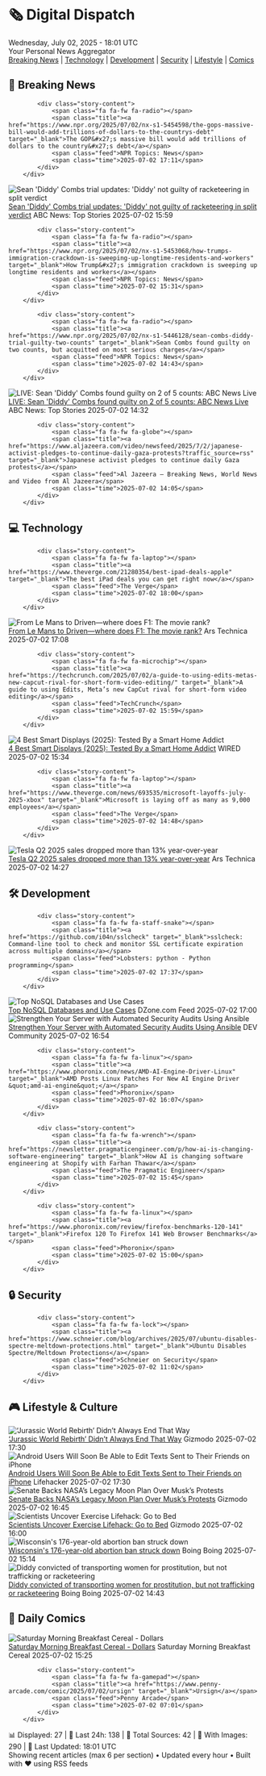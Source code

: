 <!-- Processing 54 RSS feeds at 2025-07-02 18:01:52 UTC -->
<!-- Processing: XKCD -->
<!-- Processing: Saturday Morning Breakfast Cereal -->
<!-- Processing: Garfield -->
<!-- Processing: Dilbert -->
<!-- Processing: Girl Genius -->
<!-- Processing: CNN Top Stories -->
<!-- Processing: NPR News -->
<!-- Processing: Reuters World News -->
<!-- Processing: The Verge -->
<!-- Processing: Ars Technica -->
<!-- Processing: O'Reilly Radar -->
<!-- Processing: Slashdot -->
<!-- Processing: Lobsters Python -->
<!-- Processing: Phoronix Linux News -->
<!-- Processing: OMG! Ubuntu -->
<!-- Processing: DistroWatch -->
<!-- Processing: Linux.com -->
<!-- Processing: Ubuntu Blog -->
<!-- Processing: DZone -->
<!-- Processing: Coding Horror -->
<!-- Processing: The Pragmatic Engineer -->
<!-- Processing: Lifehacker -->
<!-- Processing: Gizmodo -->
<!-- Generated 9 new posts out of 23 feeds processed -->
<div class="newspaper-header">
    <h1 class="newspaper-title">🗞️ Digital Dispatch</h1>
    <div class="newspaper-date">Wednesday, July 02, 2025 - 18:01 UTC</div>
    <div class="newspaper-subtitle">Your Personal News Aggregator</div>
</div>

<div class="newspaper-nav">
    <a href="#breaking">Breaking News</a> |
    <a href="#tech">Technology</a> |
    <a href="#dev">Development</a> |
    <a href="#security">Security</a> |
    <a href="#lifestyle">Lifestyle</a> |
    <a href="#webcomics">Comics</a>
</div>

<div class="news-section breaking-news" id="breaking">
<h2 class="section-header">🚨 Breaking News</h2>
<div class="stories-container">
<div class="story">
            
            <div class="story-content">
                <span class="fa fa-fw fa-radio"></span>
                <span class="title"><a href="https://www.npr.org/2025/07/02/nx-s1-5454598/the-gops-massive-bill-would-add-trillions-of-dollars-to-the-countrys-debt" target="_blank">The GOP&#x27;s massive bill would add trillions of dollars to the country&#x27;s debt</a></span>
                <span class="feed">NPR Topics: News</span>
                <span class="time">2025-07-02 17:11</span>
            </div>
        </div>
<div class="story">
            <img src="https://s.abcnews.com/images/US/diddy-3-gty-gmh-250702_1751468896283_hpMain_4x3t_384.jpg" alt="Sean &#x27;Diddy&#x27; Combs trial updates: &#x27;Diddy&#x27; not guilty of racketeering in split verdict" class="story-image" loading="lazy" onerror="this.style.display='none'">
            <div class="story-content">
                <span class="fa fa-fw fa-tv"></span>
                <span class="title"><a href="https://abcnews.go.com/US/live-updates/sean-diddy-combs-trial-updates-jury-begin-deliberations/?id=123334874" target="_blank">Sean &#x27;Diddy&#x27; Combs trial updates: &#x27;Diddy&#x27; not guilty of racketeering in split verdict</a></span>
                <span class="feed">ABC News: Top Stories</span>
                <span class="time">2025-07-02 15:59</span>
            </div>
        </div>
<div class="story">
            
            <div class="story-content">
                <span class="fa fa-fw fa-radio"></span>
                <span class="title"><a href="https://www.npr.org/2025/07/02/nx-s1-5453068/how-trumps-immigration-crackdown-is-sweeping-up-longtime-residents-and-workers" target="_blank">How Trump&#x27;s immigration crackdown is sweeping up longtime residents and workers</a></span>
                <span class="feed">NPR Topics: News</span>
                <span class="time">2025-07-02 15:31</span>
            </div>
        </div>
<div class="story">
            
            <div class="story-content">
                <span class="fa fa-fw fa-radio"></span>
                <span class="title"><a href="https://www.npr.org/2025/07/02/nx-s1-5446128/sean-combs-diddy-trial-guilty-two-counts" target="_blank">Sean Combs found guilty on two counts, but acquitted on most serious charges</a></span>
                <span class="feed">NPR Topics: News</span>
                <span class="time">2025-07-02 14:43</span>
            </div>
        </div>
<div class="story">
            <img src="https://s.abcnews.com/images/US/abcnewsl-abc-ml-250107_1736267930625_hpMain_4x3t_384.jpg" alt="LIVE:  Sean &#x27;Diddy&#x27; Combs found guilty on 2 of 5 counts: ABC News Live" class="story-image" loading="lazy" onerror="this.style.display='none'">
            <div class="story-content">
                <span class="fa fa-fw fa-tv"></span>
                <span class="title"><a href="https://abcnews.go.com/Live/video/abcnews-live-41463246" target="_blank">LIVE:  Sean &#x27;Diddy&#x27; Combs found guilty on 2 of 5 counts: ABC News Live</a></span>
                <span class="feed">ABC News: Top Stories</span>
                <span class="time">2025-07-02 14:32</span>
            </div>
        </div>
<div class="story">
            
            <div class="story-content">
                <span class="fa fa-fw fa-globe"></span>
                <span class="title"><a href="https://www.aljazeera.com/video/newsfeed/2025/7/2/japanese-activist-pledges-to-continue-daily-gaza-protests?traffic_source=rss" target="_blank">Japanese activist pledges to continue daily Gaza protests</a></span>
                <span class="feed">Al Jazeera – Breaking News, World News and Video from Al Jazeera</span>
                <span class="time">2025-07-02 14:05</span>
            </div>
        </div>
</div>
</div>
<div class="news-section tech-news" id="tech">
<h2 class="section-header">💻 Technology</h2>
<div class="stories-container">
<div class="story">
            
            <div class="story-content">
                <span class="fa fa-fw fa-laptop"></span>
                <span class="title"><a href="https://www.theverge.com/21280354/best-ipad-deals-apple" target="_blank">The best iPad deals you can get right now</a></span>
                <span class="feed">The Verge</span>
                <span class="time">2025-07-02 18:00</span>
            </div>
        </div>
<div class="story">
            <img src="https://cdn.arstechnica.net/wp-content/uploads/2025/07/F1_The_Movie_Photo_0103-500x500-1751474085.jpg" alt="From Le Mans to Driven—where does F1: The movie rank?" class="story-image" loading="lazy" onerror="this.style.display='none'">
            <div class="story-content">
                <span class="fa fa-fw fa-cog"></span>
                <span class="title"><a href="https://arstechnica.com/cars/2025/07/f1-the-movie-takes-motorsport-into-the-imax-age/" target="_blank">From Le Mans to Driven—where does F1: The movie rank?</a></span>
                <span class="feed">Ars Technica</span>
                <span class="time">2025-07-02 17:08</span>
            </div>
        </div>
<div class="story">
            
            <div class="story-content">
                <span class="fa fa-fw fa-microchip"></span>
                <span class="title"><a href="https://techcrunch.com/2025/07/02/a-guide-to-using-edits-metas-new-capcut-rival-for-short-form-video-editing/" target="_blank">A guide to using Edits, Meta’s new CapCut rival for short-form video editing</a></span>
                <span class="feed">TechCrunch</span>
                <span class="time">2025-07-02 15:59</span>
            </div>
        </div>
<div class="story">
            <img src="https://media.wired.com/photos/68645ab469fff38262c0c632/master/pass/These%20Are%20Our%20Favorite%20Smart%20Displays.png" alt="4 Best Smart Displays (2025): Tested By a Smart Home Addict" class="story-image" loading="lazy" onerror="this.style.display='none'">
            <div class="story-content">
                <span class="fa fa-fw fa-bolt"></span>
                <span class="title"><a href="https://www.wired.com/gallery/best-smart-displays/" target="_blank">4 Best Smart Displays (2025): Tested By a Smart Home Addict</a></span>
                <span class="feed">WIRED</span>
                <span class="time">2025-07-02 15:34</span>
            </div>
        </div>
<div class="story">
            
            <div class="story-content">
                <span class="fa fa-fw fa-laptop"></span>
                <span class="title"><a href="https://www.theverge.com/news/693535/microsoft-layoffs-july-2025-xbox" target="_blank">Microsoft is laying off as many as 9,000 employees</a></span>
                <span class="feed">The Verge</span>
                <span class="time">2025-07-02 14:48</span>
            </div>
        </div>
<div class="story">
            <img src="https://cdn.arstechnica.net/wp-content/uploads/2025/07/GettyImages-2222356312-500x500.jpg" alt="Tesla Q2 2025 sales dropped more than 13% year-over-year" class="story-image" loading="lazy" onerror="this.style.display='none'">
            <div class="story-content">
                <span class="fa fa-fw fa-cog"></span>
                <span class="title"><a href="https://arstechnica.com/cars/2025/07/tesla-q2-2025-sales-dropped-more-than-13-year-over-year/" target="_blank">Tesla Q2 2025 sales dropped more than 13% year-over-year</a></span>
                <span class="feed">Ars Technica</span>
                <span class="time">2025-07-02 14:27</span>
            </div>
        </div>
</div>
</div>
<div class="news-section dev-news" id="dev">
<h2 class="section-header">🛠️ Development</h2>
<div class="stories-container">
<div class="story">
            
            <div class="story-content">
                <span class="fa fa-fw fa-staff-snake"></span>
                <span class="title"><a href="https://github.com/i04n/sslcheck" target="_blank">sslcheck: Command-line tool to check and monitor SSL certificate expiration across multiple domains</a></span>
                <span class="feed">Lobsters: python - Python programming</span>
                <span class="time">2025-07-02 17:37</span>
            </div>
        </div>
<div class="story">
            <img src="https://dz2cdn1.dzone.com/thumbnail?fid=18487048&w=600" alt="Top NoSQL Databases and Use Cases" class="story-image" loading="lazy" onerror="this.style.display='none'">
            <div class="story-content">
                <span class="fa fa-fw fa-newspaper"></span>
                <span class="title"><a href="https://dzone.com/articles/top-nosql-databases-and-use-cases" target="_blank">Top NoSQL Databases and Use Cases</a></span>
                <span class="feed">DZone.com Feed</span>
                <span class="time">2025-07-02 17:00</span>
            </div>
        </div>
<div class="story">
            <img src="https://media2.dev.to/dynamic/image/width=800%2Cheight=%2Cfit=scale-down%2Cgravity=auto%2Cformat=auto/https%3A%2F%2Fdev-to-uploads.s3.amazonaws.com%2Fuploads%2Farticles%2F14ub5w3ag8e7yocf21r7.png" alt="Strengthen Your Server with Automated Security Audits Using Ansible" class="story-image" loading="lazy" onerror="this.style.display='none'">
            <div class="story-content">
                <span class="fa fa-fw fa-code"></span>
                <span class="title"><a href="https://dev.to/lovestaco/strengthen-your-server-with-automated-security-audits-using-ansible-301o" target="_blank">Strengthen Your Server with Automated Security Audits Using Ansible</a></span>
                <span class="feed">DEV Community</span>
                <span class="time">2025-07-02 16:54</span>
            </div>
        </div>
<div class="story">
            
            <div class="story-content">
                <span class="fa fa-fw fa-linux"></span>
                <span class="title"><a href="https://www.phoronix.com/news/AMD-AI-Engine-Driver-Linux" target="_blank">AMD Posts Linux Patches For New AI Engine Driver &quot;amd-ai-engine&quot;</a></span>
                <span class="feed">Phoronix</span>
                <span class="time">2025-07-02 16:07</span>
            </div>
        </div>
<div class="story">
            
            <div class="story-content">
                <span class="fa fa-fw fa-wrench"></span>
                <span class="title"><a href="https://newsletter.pragmaticengineer.com/p/how-ai-is-changing-software-engineering" target="_blank">How AI is changing software engineering at Shopify with Farhan Thawar</a></span>
                <span class="feed">The Pragmatic Engineer</span>
                <span class="time">2025-07-02 15:45</span>
            </div>
        </div>
<div class="story">
            
            <div class="story-content">
                <span class="fa fa-fw fa-linux"></span>
                <span class="title"><a href="https://www.phoronix.com/review/firefox-benchmarks-120-141" target="_blank">Firefox 120 To Firefox 141 Web Browser Benchmarks</a></span>
                <span class="feed">Phoronix</span>
                <span class="time">2025-07-02 15:00</span>
            </div>
        </div>
</div>
</div>
<div class="news-section security-news" id="security">
<h2 class="section-header">🔒 Security</h2>
<div class="stories-container">
<div class="story">
            
            <div class="story-content">
                <span class="fa fa-fw fa-lock"></span>
                <span class="title"><a href="https://www.schneier.com/blog/archives/2025/07/ubuntu-disables-spectre-meltdown-protections.html" target="_blank">Ubuntu Disables Spectre/Meltdown Protections</a></span>
                <span class="feed">Schneier on Security</span>
                <span class="time">2025-07-02 11:02</span>
            </div>
        </div>
</div>
</div>
<div class="news-section lifestyle-news" id="lifestyle">
<h2 class="section-header">🎮 Lifestyle & Culture</h2>
<div class="stories-container">
<div class="story">
            <img src="https://gizmodo.com/app/uploads/2025/07/Jurassic-World-Rebirth-Ali.jpg" alt="‘Jurassic World Rebirth’ Didn’t Always End That Way" class="story-image" loading="lazy" onerror="this.style.display='none'">
            <div class="story-content">
                <span class="fa fa-fw fa-computer"></span>
                <span class="title"><a href="https://gizmodo.com/jurassic-world-rebirth-didnt-always-end-that-way-2000622418" target="_blank">‘Jurassic World Rebirth’ Didn’t Always End That Way</a></span>
                <span class="feed">Gizmodo</span>
                <span class="time">2025-07-02 17:30</span>
            </div>
        </div>
<div class="story">
            <img src="https://lifehacker.com/imagery/articles/01JZ5YNNSBFDC0YB1ND5X8W2N4/hero-image.png" alt="Android Users Will Soon Be Able to Edit Texts Sent to Their Friends on iPhone" class="story-image" loading="lazy" onerror="this.style.display='none'">
            <div class="story-content">
                <span class="fa fa-fw fa-life-ring"></span>
                <span class="title"><a href="https://lifehacker.com/tech/google-messages-editing-to-iphones?utm_medium=RSS" target="_blank">Android Users Will Soon Be Able to Edit Texts Sent to Their Friends on iPhone</a></span>
                <span class="feed">Lifehacker</span>
                <span class="time">2025-07-02 17:30</span>
            </div>
        </div>
<div class="story">
            <img src="https://gizmodo.com/app/uploads/2025/02/SLS-Rocket.jpg" alt="Senate Backs NASA’s Legacy Moon Plan Over Musk’s Protests" class="story-image" loading="lazy" onerror="this.style.display='none'">
            <div class="story-content">
                <span class="fa fa-fw fa-computer"></span>
                <span class="title"><a href="https://gizmodo.com/senate-backs-nasas-legacy-moon-plan-over-musks-protests-2000623388" target="_blank">Senate Backs NASA’s Legacy Moon Plan Over Musk’s Protests</a></span>
                <span class="feed">Gizmodo</span>
                <span class="time">2025-07-02 16:45</span>
            </div>
        </div>
<div class="story">
            <img src="https://gizmodo.com/app/uploads/2025/07/morningjog.jpg" alt="Scientists Uncover Exercise Lifehack: Go to Bed" class="story-image" loading="lazy" onerror="this.style.display='none'">
            <div class="story-content">
                <span class="fa fa-fw fa-computer"></span>
                <span class="title"><a href="https://gizmodo.com/scientists-uncover-exercise-lifehack-go-to-bed-2000623362" target="_blank">Scientists Uncover Exercise Lifehack: Go to Bed</a></span>
                <span class="feed">Gizmodo</span>
                <span class="time">2025-07-02 16:00</span>
            </div>
        </div>
<div class="story">
            <img src="https://i0.wp.com/boingboing.net/wp-content/uploads/2025/04/fficia.jpg?fit=1528%2C1090&amp;quality=60&amp;ssl=1" alt="Wisconsin&#x27;s 176-year-old abortion ban struck down" class="story-image" loading="lazy" onerror="this.style.display='none'">
            <div class="story-content">
                <span class="fa fa-fw fa-arrow-right"></span>
                <span class="title"><a href="https://boingboing.net/2025/07/02/wisconsins-176-year-old-abortion-ban-struck-down.html" target="_blank">Wisconsin&#x27;s 176-year-old abortion ban struck down</a></span>
                <span class="feed">Boing Boing</span>
                <span class="time">2025-07-02 15:14</span>
            </div>
        </div>
<div class="story">
            <img src="https://i0.wp.com/boingboing.net/wp-content/uploads/2023/11/shutterstock_202742458-scaled.jpg?fit=2560%2C1707&amp;quality=60&amp;ssl=1" alt="Diddy convicted of transporting women for prostitution, but not trafficking or racketeering" class="story-image" loading="lazy" onerror="this.style.display='none'">
            <div class="story-content">
                <span class="fa fa-fw fa-arrow-right"></span>
                <span class="title"><a href="https://boingboing.net/2025/07/02/diddy-convicted-of-transporting-women-for-prostitution-but-not-trafficking-or-racketeering.html" target="_blank">Diddy convicted of transporting women for prostitution, but not trafficking or racketeering</a></span>
                <span class="feed">Boing Boing</span>
                <span class="time">2025-07-02 14:43</span>
            </div>
        </div>
</div>
</div>
<div class="news-section webcomics-section" id="webcomics">
<h2 class="section-header">🎨 Daily Comics</h2>
<div class="stories-container">
<div class="story">
            <img src="https://www.smbc-comics.com/comics/1750828176-20250702.png" alt="Saturday Morning Breakfast Cereal - Dollars" class="story-image" loading="lazy" onerror="this.style.display='none'">
            <div class="story-content">
                <span class="fa fa-fw fa-smile"></span>
                <span class="title"><a href="https://www.smbc-comics.com/comic/dollars" target="_blank">Saturday Morning Breakfast Cereal - Dollars</a></span>
                <span class="feed">Saturday Morning Breakfast Cereal</span>
                <span class="time">2025-07-02 15:25</span>
            </div>
        </div>
<div class="story">
            
            <div class="story-content">
                <span class="fa fa-fw fa-gamepad"></span>
                <span class="title"><a href="https://www.penny-arcade.com/comic/2025/07/02/ursign" target="_blank">Ursign</a></span>
                <span class="feed">Penny Arcade</span>
                <span class="time">2025-07-02 07:01</span>
            </div>
        </div>
</div>
</div>

<div class="newspaper-footer">
    <div class="stats">
        📊 Displayed: 27 | 📅 Last 24h: 138 | 📡 Total Sources: 42 | 📸 With Images: 290 |
        🔄 Last Updated: 18:01 UTC
    </div>
    <div class="footer-note">
        Showing recent articles (max 6 per section) • Updated every hour • Built with ❤️ using RSS feeds
    </div>
</div>
